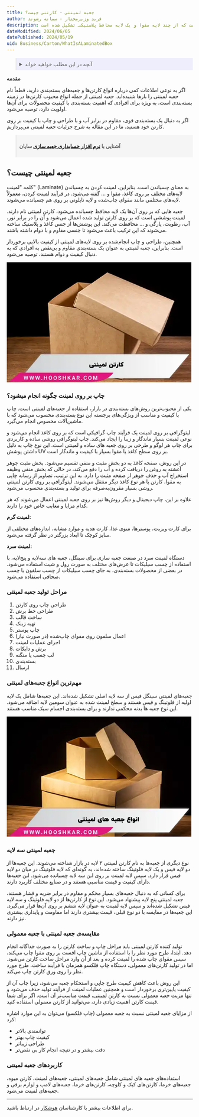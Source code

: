 ```yaml
---
title: جعبه لمینتی - کارتنی چیست؟
author: فربد وزیرمختار - سمانه رشوند
description: این مقاله توضیح می‌دهد که جعبه لمینتی نوعی کارتن بسته‌بندی است که از چند لایه مقوا و یک لایه محافظ پلاستیکی تشکیل شده است. 
dateModified: 2024/06/05
datePublished: 2024/05/19
uid: Business/Carton/WhatIsALaminatedBox
---
```


<blockquote style="background-color:#eeeefc; padding:0.5rem">
<details>
  <summary>آنچه در این مطلب خواهید خواند</summary>
  <ul>
    <li>جعبه لمینتی چیست؟</li>
    <li>چاپ بر روی لمینت چگونه انجام میشود؟</li>
    <li>مراحل تولید جعبه لمینتی</li>
    <li>مهم‌ترین انواع جعبه‌های لمینتی</li>
    <li>جعبه لمینتی سه لایه</li>
    <li>مقایسه‌ی جعبه لمینتی با کارتن معمولی</li>
    <li>کاربردهای جعبه لمینتی</li>
  </ul>
</details>
</blockquote>

**مقدمه**

اگر به نوعی اطلاعات کمی درباره انواع کارتن‌ها و جعبه‌های بسته‌بندی دارید، قطعاً نام جعبه لمینتی را بارها شنیده‌اید. جعبه لمینتی از جمله انواع محبوب کارتن‌ها در زمینه بسته‌بندی است، به ویژه برای افرادی که اهمیت بسته‌بندی با کیفیت محصولات برای آن‌ها اولویت دارد، توصیه می‌شود.

 اگر به دنبال یک بسته‌بندی قوی، مقاوم در برابر آب و با طراحی و چاپ با کیفیت بر روی کارتن خود هستید، ما در این مقاله به شرح جزئیات جعبه لمینتی می‌پردازیم.

<blockquote style="background-color:#f5f5f5; padding:0.5rem">
<p><strong>آشنایی با <a href="https://www.hooshkar.com/Software/PrintingAndPackaging/Package/Box" target="_blank"> نرم افزار حسابداری جعبه سازی</a> سایان</p></strong></blockquote>

## جعبه لمینتی چیست؟

کلمه "لمینت" (Laminate) به معنای چسباندن است. بنابراین، لمینت کردن به چسباندن لایه‌های مختلف بر روی کاغذ، مقوا و ... گفته می‌شود. در فرآیند لمینت کردن، معمولاً لایه‌های مختلفی مانند مقوای چاپ‌شده و لایه نایلونی بر روی هم چسبانده می‌شوند. 

جعبه هایی که بر روی آن‌ها یک لایه محافظ چسبانده می‌شود، کارتن لمینتی نام دارند. لمینت پوششی است که بر روی کارتن تولید شده اعمال می‌شود و آن را در برابر نور، آب، رطوبت، پارگی و ... محافظت می‌کند. این پوشش‌ها از جنس کاغذ و پلاستیک ساخته می‌شوند که این ترکیب باعث می‌شود تا جنسی مقاوم و با دوام داشته باشند. 

همچنین، طراحی و چاپ انجام‌شده بر روی لایه‌های لمینتی از کیفیت بالایی برخوردار است. بنابراین، جعبه لمینتی به عنوان یک بسته‌بندی مقاوم و بی‌نقص به افرادی که به دنبال کیفیت و دوام هستند، توصیه می‌شود.

![کارتن لمینتی](./Images/LaminateBox.webp)

### چاپ بر روی لمینت چگونه انجام میشود؟
یکی از محبوب‌ترین روش‌های بسته‌بندی در بازار، استفاده از جعبه‌های لمینتی است. چاپ با کیفیت و مناسب از ویژگی‌های برجسته این نوع بسته‌بندی محسوب می‌شود که با ماشین‌آلات مخصوص انجام می‌گیرد. 

لیتوگرافی بر روی لمینت یک فرآیند چاپ گرافیکی است که بر روی کاغذ انجام می‌شود و نوعی لمینت بسیار ماندگار و زیبا را ایجاد می‌کند. چاپ لیتوگرافی روشی ساده و کاربردی برای چاپ هر لوگو و طرحی بر روی جعبه های ساده و لمینتی است. این نوع چاپ به دلیل داشتن پوشش UV بر روی سطح کاغذ یا مقوا بسیار با کیفیت و ماندگار است.

در این روش، صفحه کاغذ به دو بخش مثبت و منفی تقسیم می‌شود. بخش مثبت جوهر آغشته به روغن را دریافت کرده و آب را دفع می‌کند، در حالی که بخش منفی وظیفه استخراج آب و حذف جوهر از صفحه مثبت را دارد. به این ترتیب، تصاویر از رسانه چاپی به مقوا، کارتن یا هر نوع کاغذ دیگر منتقل می‌شوند. لیتوگرافی بر روی کارتن لمینتی روشی بسیار مقرون‌به‌صرفه برای تولید و بسته‌بندی محسوب می‌شود. 

علاوه بر این، چاپ دیجیتال و دیگر روش‌ها نیز بر روی جعبه لمینتی اعمال می‌شوند که هر کدام مزایا و معایب خاص خود را دارند.

**لمینت گرم:**

برای کارت ویزیت، پوسترها، منوی غذا، کارت هدیه و موارد مشابه، اندازه‌های مختلفی از سایز کوچک تا ابعاد بزرگتر در نظر گرفته می‌شود.

**لمینت سرد:**

دستگاه لمینت سرد در صنعت جعبه سازی برای سینگل، جعبه های سه‌لایه و پنج‌لایه، با استفاده از چسب سیلیکات تا عرض‌های مختلف به صورت رول و شیت استفاده می‌شود. در بعضی از محصولات بسته‌بندی، به جای چسب سیلیکات از چسب سلفون یا چسب صحافی استفاده می‌شود.

### مراحل تولید جعبه لمینتی

1.	طراحی چاپ روی کارتن
2.	طراحی خط برش
3.	ساخت قالب
4.	تهیه زینک
5.	چاپ پوستر
6.	اعمال سلفون روی مقوای چاپ‌شده (در صورت نیاز)
7.	اجرای عملیات لمینت
8.	برش و دایکات
9.	لب چسب یا منگنه
10.	بسته‌بندی
11.	ارسال

### مهم‌ترین انواع جعبه‌های لمینتی

جعبه‌های لمینتی سینگل فیس از سه لایه اصلی تشکیل شده‌اند. این جعبه‌ها شامل یک لایه اولیه از فلوتینگ و فیس هستند و سطح لمینت شده به عنوان سومین لایه اضافه می‌شود. این نوع جعبه ها بدنه محکمی ندارند و برای بسته‌بندی اجسام سبک مناسب هستند.

![انواع جعبه های لمینتی](./Images/TypesOfLaminatedBoxes.webp)

### جعبه لمینتی سه لایه

نوع دیگری از جعبه‌ها به نام کارتن لمینتی ۳ لایه در بازار شناخته می‌شوند. این جعبه‌ها از دو لایه فیس و یک لایه فلوتینگ ساخته شده‌اند، به گونه‌ای که لایه فلوتینگ در میان دو لایه فیس قرار دارد. سپس لایه لمینت بر روی این سه لایه چسبانده می‌شود. این جعبه‌ها دارای کیفیت و قیمت مناسبی هستند و در صنایع مختلف کاربرد دارند.

برای کسانی که به دنبال جعبه‌های بسیار محکم و مقاوم در برابر ضربه و فشار هستند، جعبه لمینتی پنج لایه پیشنهاد می‌شود. این نوع از کارتن‌ها از دو لایه فلوتینگ و سه لایه فیس تشکیل شده‌اند و سپس لایه لمینت به عنوان لایه ششم بر روی آن‌ها قرار می‌گیرد. این جعبه‌ها در مقایسه با دو نوع قبلی، قیمت بیشتری دارند اما مقاومت و پایداری بیشتری نیز دارند.

### مقایسه‌ی جعبه لمینتی با جعبه معمولی

تولید کننده کارتن لمینتی باید مراحل چاپ و ساخت کارتن را به صورت جداگانه انجام دهد. ابتدا، طرح مورد نظر را با استفاده از ماشین چاپ افست بر روی مقوا چاپ می‌کند، سپس مقوای چاپ شده را لمینت کرده و بعد از آن وارد مراحل ساخت کارتن می‌شود. اما در تولید کارتن‌های معمولی، دستگاه چاپ فلکسو همزمان با فرآیند ساخت، طرح مورد نظر را روی ورق کارتن چاپ می‌کند.

این روش باعث کاهش کیفیت طرح چاپی و استحکام جعبه می‌شود، زیرا چاپ آن از کیفیت پایین‌تری برخوردار است و همچنین عملیات لمینت از فرآیند تولید حذف می‌شود و تنها مزیت جعبه معمولی نسبت به کارتن لمینتی، قیمت مناسب‌تر آن است. اگر برای شما قیمت کارتن اهمیت زیادی دارد، می‌توانید از کارتن معمولی استفاده کنید.

از مزایای جعبه لمینتی نسبت به جعبه معمولی (چاپ فلکسو) می‌توان به این موارد اشاره کرد:

- توانمندی بالاتر
-	کیفیت چاپ بهتر
-	طراحی زیباتر
-	دقت بیشتر و در نتیجه انجام کار بی نقص‌تر

### کاربردهای جعبه لمینتی

استفاده‌های جعبه های لمینتی شامل جعبه‌های لمینتی، جعبه‌های لمینت، کارتن میوه، جعبه‌های خرما، کارتن‌های کیک و کلوچه، کارتن‌های خرما، جعبه‌های لامپ و لوازم برقی و جعبه‌های لمینت می‌شود.

------
 برای اطلاعات بیشتر با کارشناسان <a href="https://www.hooshkar.com" target="_blank">هوشکار</a> در ارتباط باشید.